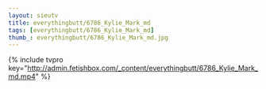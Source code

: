 ```yaml
--- 
layout: sieutv
title: everythingbutt/6786_Kylie_Mark_md
tags: [everythingbutt/6786_Kylie_Mark_md]
thumb_: everythingbutt/6786_Kylie_Mark_md.jpg
---
```

{% include tvpro key="http://admin.fetishbox.com/_content/everythingbutt/6786_Kylie_Mark_md.mp4" %} 
